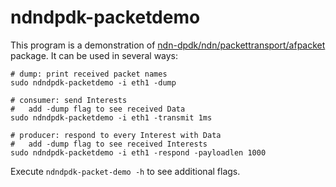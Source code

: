# ndndpdk-packetdemo

This program is a demonstration of [ndn-dpdk/ndn/packettransport/afpacket](../../ndn/packettransport/afpacket) package.
It can be used in several ways:

```
# dump: print received packet names
sudo ndndpdk-packetdemo -i eth1 -dump

# consumer: send Interests
#   add -dump flag to see received Data
sudo ndndpdk-packetdemo -i eth1 -transmit 1ms

# producer: respond to every Interest with Data
#   add -dump flag to see received Interests
sudo ndndpdk-packetdemo -i eth1 -respond -payloadlen 1000
```

Execute `ndndpdk-packet-demo -h` to see additional flags.
